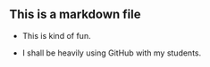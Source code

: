 ## This is a markdown file


* This is kind of fun.

* I shall be heavily using GitHub with my students.



